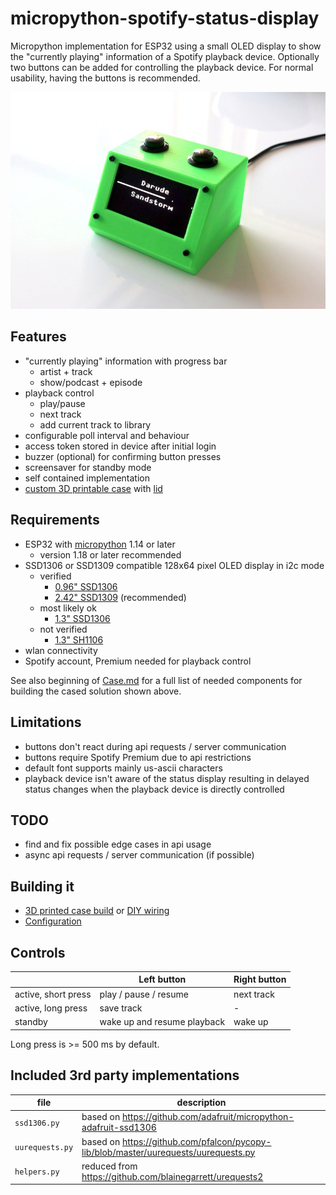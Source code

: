 # micropython-spotify-status-display

Micropython implementation for ESP32 using a small OLED display to show the "currently playing" information of a Spotify playback device. Optionally two buttons can be added for controlling the playback device. For normal usability, having the buttons is recommended.

![2.42" OLED in 3D printed case](images/2_42inch_oled_in_case.jpg)

## Features

- "currently playing" information with progress bar
  - artist + track
  - show/podcast + episode
- playback control
  - play/pause
  - next track
  - add current track to library
- configurable poll interval and behaviour
- access token stored in device after initial login
- buzzer (optional) for confirming button presses
- screensaver for standby mode
- self contained implementation
- [custom 3D printable case](stl/case.stl) with [lid](stl/lid.stl)

## Requirements

- ESP32 with [micropython](https://micropython.org/) 1.14 or later
  - version 1.18 or later recommended
- SSD1306 or SSD1309 compatible 128x64 pixel OLED display in i2c mode
  - verified
    - [0.96" SSD1306](https://www.google.com/search?q=128x64+oled+i2c+0.96+ssd1306)
    - [2.42" SSD1309](https://www.google.com/search?q=128x64+oled+i2c+2.42+ssd1309) (recommended)
  - most likely ok
    - [1.3" SSD1306](https://www.google.com/search?q=128x64+oled+i2c+1.3+ssd1306)
  - not verified
    - [1.3" SH1106](https://www.google.com/search?q=128x64+oled+i2c+1.3+sh1106)
- wlan connectivity
- Spotify account, Premium needed for playback control

See also beginning of [Case.md](Case.md) for a full list of needed components for building the cased solution shown above.

## Limitations

- buttons don't react during api requests / server communication
- buttons require Spotify Premium due to api restrictions
- default font supports mainly us-ascii characters
- playback device isn't aware of the status display resulting in delayed status changes when the playback device is directly controlled

## TODO

- find and fix possible edge cases in api usage
- async api requests / server communication (if possible)

## Building it

- [3D printed case build](Case.md) or [DIY wiring](Wiring.md)
- [Configuration](Configuration.md)

## Controls

| | Left button | Right button |
| --- | --- | --- |
| active, short press | play / pause / resume | next track |
| active, long press | save track | - |
| standby | wake up and resume playback | wake up |

Long press is >= 500 ms by default.

## Included 3rd party implementations

| file | description |
| --- | --- |
| `ssd1306.py` | based on <https://github.com/adafruit/micropython-adafruit-ssd1306> |
| `uurequests.py` | based on <https://github.com/pfalcon/pycopy-lib/blob/master/uurequests/uurequests.py> |
| `helpers.py` | reduced from <https://github.com/blainegarrett/urequests2> |
